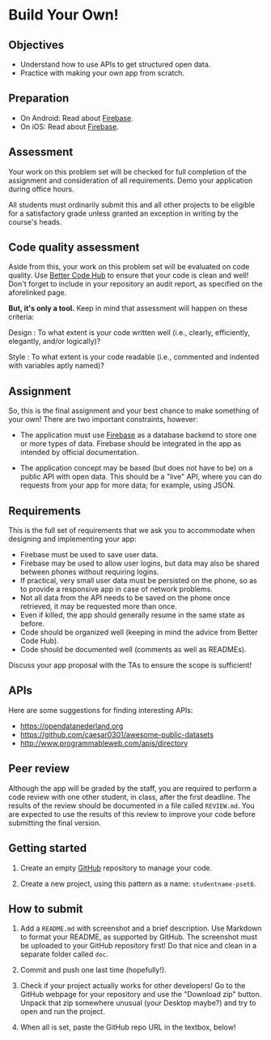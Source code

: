 # Build Your Own!

## Objectives

- Understand how to use APIs to get structured open data.
- Practice with making your own app from scratch.

## Preparation

- On Android: Read about [Firebase](/android/firebase).
- On iOS: Read about [Firebase](/ios/firebase).

## Assessment

Your work on this problem set will be checked for full completion of the assignment and consideration of all requirements. Demo your application during office hours.

All students must ordinarily submit this and all other projects to be eligible for a satisfactory grade unless granted an exception in writing by the course's heads.

## Code quality assessment

Aside from this, your work on this problem set will be evaluated on code quality. Use [Better Code Hub](/guides/better-code-hub) to ensure that your code is clean and well! Don't forget to include in your repository an audit report, as specified on the aforelinked page.

**But, it's only a tool.** Keep in mind that assessment will happen on these criteria:

Design
: To what extent is your code written well (i.e., clearly, efficiently, elegantly, and/or logically)?

Style
: To what extent is your code readable (i.e., commented and indented with variables aptly named)?

## Assignment

So, this is the final assignment and your best chance to make something of your own! There are two important constraints, however:

- The application must use [Firebase](https://firebase.google.com/) as a database backend to store one or more types of data. Firebase should be integrated in the app as intended by official documentation.

- The application concept may be based (but does not have to be) on a public API with open data. This should be a "live" API, where you can do requests from your app for more data; for example, using JSON.

## Requirements

This is the full set of requirements that we ask you to accommodate when designing and implementing your app:

- Firebase must be used to save user data.
- Firebase may be used to allow user logins, but data may also be shared between phones without requiring logins.
- If practical, very small user data must be persisted on the phone, so as to provide a responsive app in case of network problems.
- Not all data from the API needs to be saved on the phone once retrieved, it may be requested more than once.
- Even if killed, the app should generally resume in the same state as before.
- Code should be organized well (keeping in mind the advice from Better Code Hub).
- Code should be documented well (comments as well as READMEs).

Discuss your app proposal with the TAs to ensure the scope is sufficient!

## APIs

Here are some suggestions for finding interesting APIs:

- <https://opendatanederland.org>
- <https://github.com/caesar0301/awesome-public-datasets>
- <http://www.programmableweb.com/apis/directory>

## Peer review

Although the app will be graded by the staff, you are required to perform a code review with one other student, in class, after the first deadline. The results of the review should be documented in a file called `REVIEW.md`. You are expected to use the results of this review to improve your code before submitting the final version.

## Getting started

1. Create an empty [GitHub](https://www.github.com/) repository to manage your code.

2. Create a new project, using this pattern as a name: `studentname-pset6`.

## How to submit

1. Add a `README.md` with screenshot and a brief description. Use Markdown to format your README, as supported by GitHub. The screenshot must be uploaded to your GitHub repository first! Do that nice and clean in a separate folder called `doc`.

2. Commit and push one last time (hopefully!).

3. Check if your project actually works for other developers! Go to the GitHub webpage for your repository and use the "Download zip" button. Unpack that zip somewhere unusual (your Desktop maybe?) and try to open and run the project.

4. When all is set, paste the GitHub repo URL in the textbox, below!
